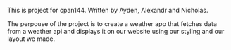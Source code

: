This is project for cpan144.
Written by Ayden, Alexandr and Nicholas.

The perpouse of the project is to create a weather app that fetches data from a weather api
and displays it on our website using our styling and our layout we made.
